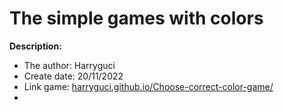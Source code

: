 <h1>
    The simple games with colors
</h1>
<p>
    <b>Description:<br></b>
</p>
<ul>
    <li>The author: Harryguci</li>
    <li>Create date: 20/11/2022</li>
    <li>
        Link game: <a href="https://harryguci.github.io/Choose-correct-color-game/">harryguci.github.io/Choose-correct-color-game/</a>
    <li>
</ul>
